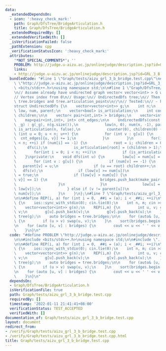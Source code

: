 ```yaml
---
data:
  _extendedDependsOn:
  - icon: ':heavy_check_mark:'
    path: Graph/DfsTree/BridgeArticulation.h
    title: Graph/DfsTree/BridgeArticulation.h
  _extendedRequiredBy: []
  _extendedVerifiedWith: []
  _isVerificationFailed: false
  _pathExtension: cpp
  _verificationStatusIcon: ':heavy_check_mark:'
  attributes:
    '*NOT_SPECIAL_COMMENTS*': ''
    PROBLEM: http://judge.u-aizu.ac.jp/onlinejudge/description.jsp?id=GRL_3_B
    links:
    - http://judge.u-aizu.ac.jp/onlinejudge/description.jsp?id=GRL_3_B
  bundledCode: "#line 1 \"Graph/tests/aizu_grl_3_b_bridge.test.cpp\"\n#define PROBLEM\
    \ \"http://judge.u-aizu.ac.jp/onlinejudge/description.jsp?id=GRL_3_B\"\n\n#include\
    \ <bits/stdc++.h>\nusing namespace std;\n\n#line 1 \"Graph/DfsTree/BridgeArticulation.h\"\
    \n// Assume already have undirected graph vector< vector<int> > G with V vertices\n\
    // Vertex index from 0\n// Usage:\n// UndirectedDfs tree;\n// Then you can use\
    \ tree.bridges and tree.articulation_points\n//\n// Tested:\n// - https://judge.yosupo.jp/problem/two_edge_connected_components\n\
    struct UndirectedDfs {\n    vector<vector<int>> g;\n    int n;\n    vector<int>\
    \ low, num, parent;\n    vector<bool> is_articulation;\n    int counter, root,\
    \ children;\n\n    vector< pair<int,int> > bridges;\n    vector<int> articulation_points;\n\
    \    map<pair<int,int>, int> cnt_edges;\n\n    UndirectedDfs(const vector<vector<int>>&\
    \ _g) : g(_g), n(g.size()),\n            low(n, 0), num(n, -1), parent(n, 0),\
    \ is_articulation(n, false),\n            counter(0), children(0) {\n        for\
    \ (int u = 0; u < n; u++) {\n            for (int v : g[u]) {\n              \
    \  cnt_edges[{u, v}] += 1;\n            }\n        }\n        for(int i = 0; i\
    \ < n; ++i) if (num[i] == -1) {\n            root = i; children = 0;\n       \
    \     dfs(i);\n            is_articulation[root] = (children > 1);\n        }\n\
    \        for(int i = 0; i < n; ++i)\n            if (is_articulation[i]) articulation_points.push_back(i);\n\
    \    }\nprivate:\n    void dfs(int u) {\n        low[u] = num[u] = counter++;\n\
    \        for (int v : g[u]) {\n            if (num[v] == -1) {\n             \
    \   parent[v] = u;\n                if (u == root) children++;\n             \
    \   dfs(v);\n                if (low[v] >= num[u])\n                    is_articulation[u]\
    \ = true;\n                if (low[v] > num[u]) {\n                    if (cnt_edges[{u,\
    \ v}] == 1) {\n                        bridges.push_back(make_pair(u, v));\n \
    \                   }\n                }\n                low[u] = min(low[u],\
    \ low[v]);\n            } else if (v != parent[u])\n                low[u] = min(low[u],\
    \ num[v]);\n        }\n    }\n};\n#line 7 \"Graph/tests/aizu_grl_3_b_bridge.test.cpp\"\
    \n\n#define REP(i, a) for (int i = 0, _##i = (a); i < _##i; ++i)\n\nint main()\
    \ {\n    ios::sync_with_stdio(0); cin.tie(0);\n    int n, m; cin >> n >> m;\n\
    \    vector<vector<int>> g(n);\n    REP(i,m) {\n        int u, v; cin >> u >>\
    \ v;\n        g[u].push_back(v);\n        g[v].push_back(u);\n    }\n\n    UndirectedDfs\
    \ tree(g);\n    auto bridges = tree.bridges;\n\n    for (auto& [u, v] : bridges)\
    \ {\n        if (u > v) swap(u, v);\n    }\n    sort(bridges.begin(), bridges.end());\n\
    \n    for (auto [u, v] : bridges) {\n        cout << u << ' ' << v << endl;\n\
    \    }\n}\n"
  code: "#define PROBLEM \"http://judge.u-aizu.ac.jp/onlinejudge/description.jsp?id=GRL_3_B\"\
    \n\n#include <bits/stdc++.h>\nusing namespace std;\n\n#include \"../DfsTree/BridgeArticulation.h\"\
    \n\n#define REP(i, a) for (int i = 0, _##i = (a); i < _##i; ++i)\n\nint main()\
    \ {\n    ios::sync_with_stdio(0); cin.tie(0);\n    int n, m; cin >> n >> m;\n\
    \    vector<vector<int>> g(n);\n    REP(i,m) {\n        int u, v; cin >> u >>\
    \ v;\n        g[u].push_back(v);\n        g[v].push_back(u);\n    }\n\n    UndirectedDfs\
    \ tree(g);\n    auto bridges = tree.bridges;\n\n    for (auto& [u, v] : bridges)\
    \ {\n        if (u > v) swap(u, v);\n    }\n    sort(bridges.begin(), bridges.end());\n\
    \n    for (auto [u, v] : bridges) {\n        cout << u << ' ' << v << endl;\n\
    \    }\n}\n"
  dependsOn:
  - Graph/DfsTree/BridgeArticulation.h
  isVerificationFile: true
  path: Graph/tests/aizu_grl_3_b_bridge.test.cpp
  requiredBy: []
  timestamp: '2022-01-11 21:41:41+08:00'
  verificationStatus: TEST_ACCEPTED
  verifiedWith: []
documentation_of: Graph/tests/aizu_grl_3_b_bridge.test.cpp
layout: document
redirect_from:
- /verify/Graph/tests/aizu_grl_3_b_bridge.test.cpp
- /verify/Graph/tests/aizu_grl_3_b_bridge.test.cpp.html
title: Graph/tests/aizu_grl_3_b_bridge.test.cpp
---
```


